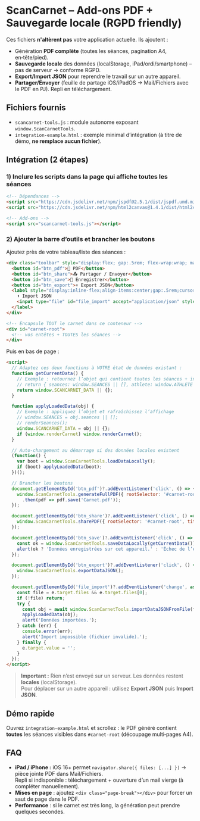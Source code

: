 
# ScanCarnet – Add‑ons PDF + Sauvegarde locale (RGPD friendly)

Ces fichiers **n'altèrent pas** votre application actuelle. Ils ajoutent :
- Génération **PDF complète** (toutes les séances, pagination A4, en‑tête/pied).
- **Sauvegarde locale** des données (localStorage, iPad/ordi/smartphone) – pas de serveur → conforme RGPD.
- **Export/Import JSON** pour reprendre le travail sur un autre appareil.
- **Partager/Envoyer** (feuille de partage iOS/iPadOS → Mail/Fichiers avec le PDF en PJ). Repli en téléchargement.

## Fichiers fournis

- `scancarnet-tools.js` : module autonome exposant `window.ScanCarnetTools`.
- `integration-example.html` : exemple minimal d’intégration (à titre de démo, **ne remplace aucun fichier**).

## Intégration (2 étapes)

### 1) Inclure les scripts dans la page qui affiche toutes les séances

```html
<!-- Dépendances -->
<script src="https://cdn.jsdelivr.net/npm/jspdf@2.5.1/dist/jspdf.umd.min.js"></script>
<script src="https://cdn.jsdelivr.net/npm/html2canvas@1.4.1/dist/html2canvas.min.js"></script>

<!-- Add‑ons -->
<script src="scancarnet-tools.js"></script>
```

### 2) Ajouter la barre d’outils et brancher les boutons

Ajoutez près de votre tableau/liste des séances :

```html
<div class="toolbar" style="display:flex; gap:.5rem; flex-wrap:wrap; margin:.5rem 0;">
  <button id="btn_pdf">📄 PDF</button>
  <button id="btn_share">📤 Partager / Envoyer</button>
  <button id="btn_save">💾 Enregistrer</button>
  <button id="btn_export">⬇️ Export JSON</button>
  <label style="display:inline-flex;align-items:center;gap:.5rem;cursor:pointer;">
    ⬆️ Import JSON
    <input type="file" id="file_import" accept="application/json" style="display:none;">
  </label>
</div>

<!-- Encapsule TOUT le carnet dans ce conteneur -->
<div id="carnet-root">
  <!-- vos entêtes + TOUTES les séances -->
</div>
```

Puis en bas de page :

```html
<script>
  // Adaptez ces deux fonctions à VOTRE état de données existant :
  function getCurrentData() {
    // Exemple : retournez l’objet qui contient toutes les séances + infos élève
    // return { seances: window.SEANCES || [], athlete: window.ATHLETE || {} };
    return window.SCANCARNET_DATA || {};
  }

  function applyLoadedData(obj) {
    // Exemple : appliquez l’objet et rafraîchissez l’affichage
    // window.SEANCES = obj.seances || [];
    // renderSeances();
    window.SCANCARNET_DATA = obj || {};
    if (window.renderCarnet) window.renderCarnet();
  }

  // Auto‑chargement au démarrage si des données locales existent
  (function() {
    var boot = window.ScanCarnetTools.loadDataLocally();
    if (boot) applyLoadedData(boot);
  })();

  // Brancher les boutons
  document.getElementById('btn_pdf')?.addEventListener('click', () => {
    window.ScanCarnetTools.generateFullPDF({ rootSelector: '#carnet-root', title: 'Carnet d’entraînement' })
      .then(pdf => pdf.save('Carnet.pdf'));
  });

  document.getElementById('btn_share')?.addEventListener('click', () => {
    window.ScanCarnetTools.sharePDF({ rootSelector: '#carnet-root', title: 'Carnet d’entraînement' });
  });

  document.getElementById('btn_save')?.addEventListener('click', () => {
    const ok = window.ScanCarnetTools.saveDataLocally(getCurrentData());
    alert(ok ? 'Données enregistrées sur cet appareil.' : 'Échec de l’enregistrement.');
  });

  document.getElementById('btn_export')?.addEventListener('click', () => {
    window.ScanCarnetTools.exportDataJSON();
  });

  document.getElementById('file_import')?.addEventListener('change', async (e) => {
    const file = e.target.files && e.target.files[0];
    if (!file) return;
    try {
      const obj = await window.ScanCarnetTools.importDataJSONFromFile(file);
      applyLoadedData(obj);
      alert('Données importées.');
    } catch (err) {
      console.error(err);
      alert('Import impossible (fichier invalide).');
    } finally {
      e.target.value = '';
    }
  });
</script>
```

> **Important :** Rien n’est envoyé sur un serveur. Les données restent **locales** (localStorage).  
> Pour déplacer sur un autre appareil : utilisez **Export JSON** puis **Import JSON**.

## Démo rapide

Ouvrez `integration-example.html` et scrollez : le PDF généré contient **toutes** les séances visibles dans `#carnet-root` (découpage multi‑pages A4).

## FAQ

- **iPad / iPhone :** iOS 16+ permet `navigator.share({ files: [...] })` → pièce jointe PDF dans Mail/Fichiers.  
  Repli si indisponible : téléchargement + ouverture d’un mail vierge (à compléter manuellement).
- **Mises en page** : ajoutez `<div class="page-break"></div>` pour forcer un saut de page dans le PDF.
- **Performance** : si le carnet est très long, la génération peut prendre quelques secondes.

